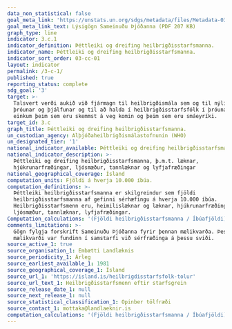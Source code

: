 ```yaml
---
data_non_statistical: false
goal_meta_link: 'https://unstats.un.org/sdgs/metadata/files/Metadata-03-0C-01.pdf'
goal_meta_link_text: Lýsigögn Sameinuðu Þjóðanna (PDF 207 KB)
graph_type: line
indicator: 3.c.1
indicator_definition: Þéttleiki og dreifing heilbrigðisstarfsmanna.
indicator_name: Þéttleiki og dreifing heilbrigðisstarfsmanna.
indicator_sort_order: 03-cc-01
layout: indicator
permalink: /3-c-1/
published: true
reporting_status: complete
sdg_goal: '3'
target: >-
  Talsvert verði aukið við fjármagn til heilbrigðismála sem og til nýliðunar,
  þróunar og þjálfunar og til að halda í heilbrigðisstarfsfólk í þróunarlöndum,
  einkum þeim sem eru skemmst á veg komin og þeim sem eru smáeyríki.
target_id: 3.c
graph_title: Þéttleiki og dreifing heilbrigðisstarfsmanna.
un_custodian_agency: Alþjóðaheilbrigðismálastofnunin (WHO)
un_designated_tier: '1'
national_indicator_available: Þéttleiki og dreifing heilbrigðisstarfsmanna.
national_indicator_description: >-
  Þéttleiki og dreifing heilbrigðisstarfsmanna, þ.m.t. læknar,
  hjúkrunarfræðingar, ljósmæður, tannlæknar og lyfjafræðingar
national_geographical_coverage: Ísland
computation_units: Fjöldi á hverja 10.000 íbúa.
computation_definitions: >-
  Þéttleiki heilbrigðisstarfsmanna er skilgreindur sem fjöldi
  heilbrigðisstarfsmanna af gefinni sérhæfingu á hverja 10.000 íbúa.
  Heilbrigðisstarfsmenn eru, heimilislæknar og læknar, hjúkrunarfræðingar og
  ljósmæður, tannlæknar, lyfjafræðingar.
Computation_calculations: '(Fjöldi heilbrigðisstarfsmanna / Íbúafjöldi) * 10,000'
comments_limitations: >-
  Gögn fylgja forskrift Sameinuðu Þjóðanna fyrir þennan mælikvarða. Þessi
  mælikvarði var fundinn í samstarfi við sérfræðinga á þessu sviði.
source_active_1: true
source_organisation_1: Embætti Landlæknis
source_periodicity_1: Árleg
source_earliest_available_1: 1981
source_geographical_coverage_1: Ísland
source_url_1: 'https://island.is/heilbrigdisstarfsfolk-tolur'
source_url_text_1: Heilbrigðisstarfsmenn eftir starfsgrein
source_release_date_1: null
source_next_release_1: null
source_statistical_classification_1: Opinber tölfræði
source_contact_1: mottaka@landlaeknir.is
computation_calculations: '(Fjöldi heilbrigðisstarfsmanna / Íbúafjöldi) * 10,000'
---
```


